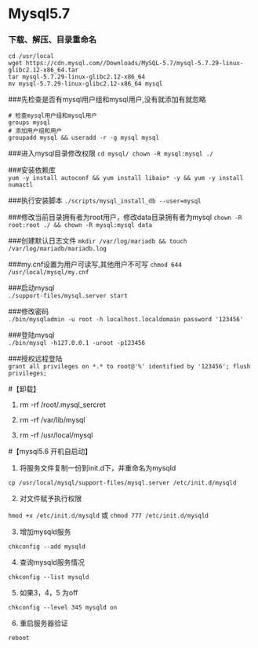 # Mysql5.7
### 下载、解压、目录重命名
```
cd /usr/local
wget https://cdn.mysql.com//Downloads/MySQL-5.7/mysql-5.7.29-linux-glibc2.12-x86_64.tar
tar mysql-5.7.29-linux-glibc2.12-x86_64
mv mysql-5.7.29-linux-glibc2.12-x86_64 mysql
```

###先检查是否有mysql用户组和mysql用户,没有就添加有就忽略
```
# 检查mysql用户组和mysql用户
groups mysql
# 添加用户组和用户
groupadd mysql && useradd -r -g mysql mysql
```

###进入mysql目录修改权限
`cd mysql/ chown -R mysql:mysql ./`

###安装依赖库   
`yum -y install autoconf && yum install libaio* -y && yum -y install numactl`

###执行安装脚本
`./scripts/mysql_install_db --user=mysql`

###修改当前目录拥有者为root用户，修改data目录拥有者为mysql
`chown -R root:root ./ && chown -R mysql:mysql data`

###创建默认日志文件
`mkdir /var/log/mariadb && touch /var/log/mariadb/mariadb.log`

###my.cnf设置为用户可读写,其他用户不可写
`chmod 644 /usr/local/mysql/my.cnf`

###启动mysql  
`./support-files/mysql.server start`

###修改密码    
`./bin/mysqladmin -u root -h localhost.localdomain password '123456'`

###登陆mysql   
`./bin/mysql -h127.0.0.1 -uroot -p123456`

###授权远程登陆   
`grant all privileges on *.* to root@'%' identified by '123456'; flush privileges;`

#【卸载】

1. rm -rf /root/.mysql_sercret  

2. rm -rf /var/lib/mysql

3. rm -rf /usr/local/mysql

#【mysql5.6 开机自启动】

1. 将服务文件复制一份到init.d下，并重命名为mysqld 

`cp /usr/local/mysql/support-files/mysql.server /etc/init.d/mysqld`

2. 对文件赋予执行权限 

`hmod +x /etc/init.d/mysqld` 或 `chmod 777 /etc/init.d/mysqld`
   
3. 增加mysqld服务

`chkconfig --add mysqld`

4. 查询mysqld服务情况

`chkconfig --list mysqld`

5. 如果3，4，5 为off

`chkconfig --level 345 mysqld on`

6. 重启服务器验证

`reboot`